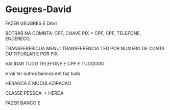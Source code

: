 # Geugres-David
FAZER GEUGRES E DAVI



BOTRAR NA COMNTA: CPF, CHAVE PIX = CPF, CPF, TELEFONE, ENDERECO,


TRANSFEREBICUA MENU: 
TRANSFERENCIA TED POR NUMERO DE CONTA OU TITURLAR E POR PIX


VALIDAR TUDO TELEFONE E CPF E TUDOOOO


e vai ter outros bancos ent faz tudo


HERANCA E MODULAZIRACAO

CLASSE PESSOA -> HERDA

FAZER BANCO E 

